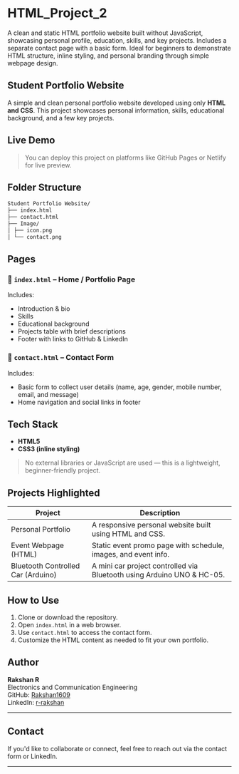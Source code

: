 # HTML_Project_2
A clean and static HTML portfolio website built without JavaScript, showcasing personal profile, education, skills, and key projects. Includes a separate contact page with a basic form. Ideal for beginners to demonstrate HTML structure, inline styling, and personal branding through simple webpage design.
## Student Portfolio Website

A simple and clean personal portfolio website developed using only **HTML and CSS**. This project showcases personal information, skills, educational background, and a few key projects.

## Live Demo
> You can deploy this project on platforms like GitHub Pages or Netlify for live preview.

## Folder Structure
```bash
Student Portfolio Website/
├── index.html
├── contact.html
├── Image/
│ ├── icon.png
│ └── contact.png
```

## Pages

### 🔹 `index.html` – Home / Portfolio Page
Includes:
- Introduction & bio
- Skills
- Educational background
- Projects table with brief descriptions
- Footer with links to GitHub & LinkedIn

### 🔹 `contact.html` – Contact Form
Includes:
- Basic form to collect user details (name, age, gender, mobile number, email, and message)
- Home navigation and social links in footer

## Tech Stack
- **HTML5**
- **CSS3 (inline styling)**

> No external libraries or JavaScript are used — this is a lightweight, beginner-friendly project.

## Projects Highlighted
| Project                           | Description                                                                 |
|----------------------------------|-----------------------------------------------------------------------------|
| Personal Portfolio               | A responsive personal website built using HTML and CSS.                    |
| Event Webpage (HTML)             | Static event promo page with schedule, images, and event info.             |
| Bluetooth Controlled Car (Arduino) | A mini car project controlled via Bluetooth using Arduino UNO & HC-05.     |


## How to Use

1. Clone or download the repository.
2. Open `index.html` in a web browser.
3. Use `contact.html` to access the contact form.
4. Customize the HTML content as needed to fit your own portfolio.

## Author

**Rakshan R**  
Electronics and Communication Engineering  
GitHub: [Rakshan1609](https://github.com/Rakshan1609)  
LinkedIn: [r-rakshan](https://www.linkedin.com/in/r-rakshan)


---

## Contact

If you'd like to collaborate or connect, feel free to reach out via the contact form or LinkedIn.

---


